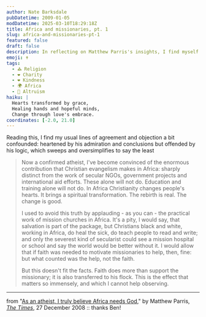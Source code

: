 ```yaml
---
author: Nate Barksdale
pubDatetime: 2009-01-05
modDatetime: 2025-03-10T18:29:18Z
title: Africa and missionaries, pt. 1
slug: africa-and-missionaries-pt-1
featured: false
draft: false
description: In reflecting on Matthew Parris's insights, I find myself both appreciative of his observations and critical of his reasoning regarding faith's impact in Africa.
emoji: ✝️
tags:
  - ⛪ Religion
  - ❤️ Charity
  - ❤️ Kindness
  - 🌍 Africa
  - 🤝 Altruism
haiku: |
  Hearts transformed by grace,  
  Healing hands and hopeful minds,  
  Change through love's embrace.
coordinates: [-2.0, 21.0]
---
```


Reading this, I find my usual lines of agreement and objection a bit confounded: heartened by his admiration and conclusions but offended by his logic, which sweeps and oversimplifies to say the least

> Now a confirmed atheist, I've become convinced of the enormous contribution that Christian evangelism makes in Africa: sharply distinct from the work of secular NGOs, government projects and international aid efforts. These alone will not do. Education and training alone will not do. In Africa Christianity changes people's hearts. It brings a spiritual transformation. The rebirth is real. The change is good.
>
> I used to avoid this truth by applauding - as you can - the practical work of mission churches in Africa. It's a pity, I would say, that salvation is part of the package, but Christians black and white, working in Africa, do heal the sick, do teach people to read and write; and only the severest kind of secularist could see a mission hospital or school and say the world would be better without it. I would allow that if faith was needed to motivate missionaries to help, then, fine: but what counted was the help, not the faith.
>
> But this doesn't fit the facts. Faith does more than support the missionary; it is also transferred to his flock. This is the effect that matters so immensely, and which I cannot help observing.

---

from "[As an atheist, I truly believe Africa needs God](http://www.timesonline.co.uk/tol/comment/columnists/matthew_parris/article5400568.ece?print=yes&randnum=1230419042141)," by Matthew Parris, [_The Times_](http://www.timesonline.co.uk/tol/comment/columnists/matthew_parris/article5400568.ece?print=yes&randnum=1230419042141), 27 December 2008 :: thanks Ben!
